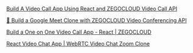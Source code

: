 <a href="https://youtu.be/bPcbW9PrMlY?si=ywpIIjnq2ysx98Qs">Build A Video Call App Using React and ZEGOCLOUD Video Call API</a>

<a href="https://youtu.be/pPu5tqXkRMQ?si=KNUnjhw4nJoP0ZA8">🔴 Build a Google Meet Clone with ZEGOCLOUD Video Conferencing API</a>

<a href="https://youtu.be/Z6wLrEPJufU?si=UtZCvn80n0de80RE">Build a One on One Video Call App - React | ZEGOCLOUD</a>

<a href="https://youtu.be/ZDiQWv-hjtw?si=8rrNpws3LnUwAX0">React Video Chat App | WebRTC Video Chat Zoom Clone</a>
